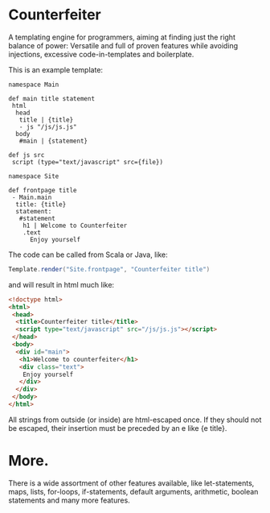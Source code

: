 Counterfeiter
=============

A templating engine for programmers, aiming at finding just the right balance of power:
Versatile and full of proven features while avoiding injections, 
excessive code-in-templates and boilerplate.

This is an example template:
```
namespace Main

def main title statement
 html
  head 
   title | {title}
   - js "/js/js.js"
  body
   #main | {statement}

def js src
 script (type="text/javascript" src={file})
 
namespace Site

def frontpage title
 - Main.main 
  title: {title}
  statement: 
   #statement
    h1 | Welcome to Counterfeiter
    .text
      Enjoy yourself
```

The code can be called from Scala or Java, like:

```scala
Template.render("Site.frontpage", "Counterfeiter title")
```

and will result in html much like:

```html
<!doctype html>
<html>
 <head>
  <title>Counterfeiter title</title>
  <script type="text/javascript" src="/js/js.js"></script>
 </head>
 <body>
  <div id="main">
   <h1>Welcome to counterfeiter</h1>
   <div class="text">
    Enjoy yourself
   </div>
  </div>
 </body>
</html>
```

All strings from outside (or inside) are html-escaped once. If they should not be escaped, 
their insertion must be preceded by an e like {e title}.

More.
==========

There is a wide assortment of other features available, like let-statements, maps, lists, for-loops, 
if-statements, default arguments, arithmetic, boolean statements and many more features.
